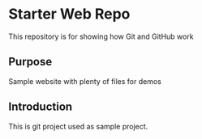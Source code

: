 # Starter Web Repo

This repository is for showing how Git and GitHub work

## Purpose

Sample website with plenty of files for demos


## Introduction
This is git project used as sample project. 